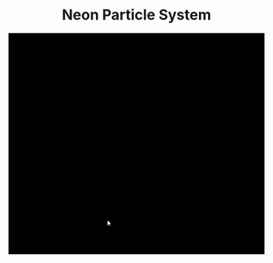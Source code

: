 <h1 align="center">Neon Particle System</h1>
<p align="center">
<img src="https://github.com/ElvinT57/Processing/blob/master/Neon/drawing_with_neon.gif"/>
</p>
